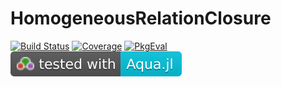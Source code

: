 # HomogeneousRelationClosure

[![Build Status](https://github.com/nsajko/HomogeneousRelationClosure.jl/actions/workflows/CI.yml/badge.svg?branch=main)](https://github.com/nsajko/HomogeneousRelationClosure.jl/actions/workflows/CI.yml?query=branch%3Amain)
[![Coverage](https://codecov.io/gh/nsajko/HomogeneousRelationClosure.jl/branch/main/graph/badge.svg)](https://codecov.io/gh/nsajko/HomogeneousRelationClosure.jl)
[![PkgEval](https://JuliaCI.github.io/NanosoldierReports/pkgeval_badges/H/HomogeneousRelationClosure.svg)](https://JuliaCI.github.io/NanosoldierReports/pkgeval_badges/H/HomogeneousRelationClosure.html)
[![Aqua](https://raw.githubusercontent.com/JuliaTesting/Aqua.jl/master/badge.svg)](https://github.com/JuliaTesting/Aqua.jl)
